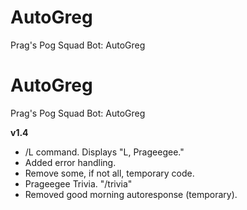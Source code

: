 # AutoGreg
Prag's Pog Squad Bot: AutoGreg

# AutoGreg
Prag's Pog Squad Bot: AutoGreg

**v1.4**
- /L command. Displays "L, Prageegee."
- Added error handling.
- Remove some, if not all, temporary code.
- Prageegee Trivia. "/trivia"
- Removed good morning autoresponse (temporary).
